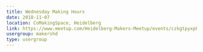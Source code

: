 ```yaml
---
title: Wednesday Making Hours
date: 2018-11-07
location: CoMakingSpace, Heidelberg
link: https://www.meetup.com/Heidelberg-Makers-Meetup/events/czkgtpyxpbkb/
usergroup: makershd
type: usergroup
---
```

